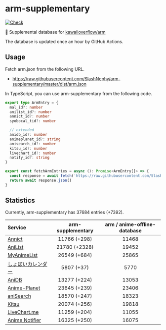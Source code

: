 # arm-supplementary

[![Check](https://github.com/SlashNephy/arm-supplementary/actions/workflows/check-node.yml/badge.svg)](https://github.com/SlashNephy/arm-supplementary/actions/workflows/check-node.yml)

💊 Supplemental database for [kawaiioverflow/arm](https://github.com/kawaiioverflow/arm)

The database is updated once an hour by GitHub Actions.

## Usage

Fetch arm.json from the following URL.

- https://raw.githubusercontent.com/SlashNephy/arm-supplementary/master/dist/arm.json

In TypeScript, you can use arm-supplementary from the following code.

```TypeScript
export type ArmEntry = {
  mal_id?: number
  anilist_id?: number
  annict_id?: number
  syobocal_tid?: number

  // extended
  anidb_id?: number
  animeplanet_id?: string
  anisearch_id?: number
  kitsu_id?: number
  livechart_id?: number
  notify_id?: string
}

export const fetchArmEntries = async (): Promise<ArmEntry[]> => {
  const response = await fetch('https://raw.githubusercontent.com/SlashNephy/arm-supplementary/master/dist/arm.json')
  return await response.json()
}
```

## Statistics

Currently, arm-supplementary has 37684 entries (+7392).

| Service                                     | arm-supplementary | arm / anime-offline-database |
| :------------------------------------------ | :---------------: | :--------------------------: |
| [Annict](https://annict.com)                |   11766 (+298)    |            11468             |
| [AniList](https://anilist.co)               |   21780 (+2328)   |            19452             |
| [MyAnimeList](https://myanimelist.net)      |   26549 (+684)    |            25865             |
| [しょぼいカレンダー](https://cal.syoboi.jp) |    5807 (+37)     |             5770             |
| [AniDB](https://anidb.net)                  |   13277 (+224)    |            13053             |
| [Anime-Planet](https://anime-planet.com)    |   23645 (+239)    |            23406             |
| [aniSearch](https://anisearch.com)          |   18570 (+247)    |            18323             |
| [Kitsu](https://kitsu.io)                   |   20074 (+256)    |            19818             |
| [LiveChart.me](https://livechart.me)        |   11259 (+204)    |            11055             |
| [Anime Notifier](https://notify.moe)        |   16325 (+250)    |            16075             |
